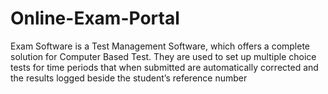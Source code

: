 # Online-Exam-Portal
Exam Software is a Test Management Software, which offers a complete solution for Computer Based Test. They  are used to set up multiple choice tests for time periods that  when submitted are automatically corrected and the  results logged beside the student’s reference number
